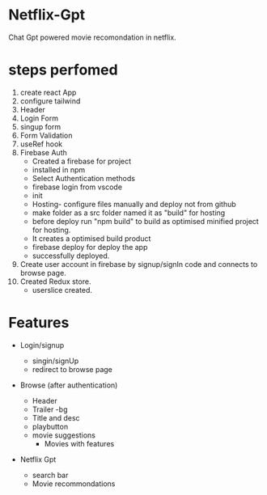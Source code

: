 # Netflix-Gpt
 Chat Gpt powered movie recomondation in netflix.

# steps perfomed
1. create react App
2. configure tailwind
3. Header
4. Login Form
5. singup form
6. Form Validation
7. useRef hook
8. Firebase Auth 
    - Created a firebase for project
    - installed in npm
    - Select Authentication methods
    - firebase login from vscode
    - init
    - Hosting- configure files manually and deploy not from github
    - make folder as a src folder named it as "build" for hosting 
    - before deploy run "npm build" to build as optimised minified project for hosting.
    - It  creates a optimised build product
    - firebase deploy for deploy the app
    - successfully deployed.
9. Create user account in firebase by signup/signIn code and connects to browse page.
10. Created Redux store.
    - userslice created.

 

# Features
- Login/signup
    - singin/signUp 
    - redirect to browse page

- Browse (after authentication)
    - Header
    - Trailer -bg
    - Title and desc
    - playbutton
    - movie suggestions
        - Movies with features

- Netflix Gpt
    - search bar
    - Movie recommondations

